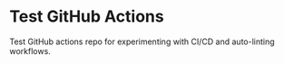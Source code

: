 # Test GitHub Actions
Test GitHub actions repo for experimenting with CI/CD and auto-linting workflows.
